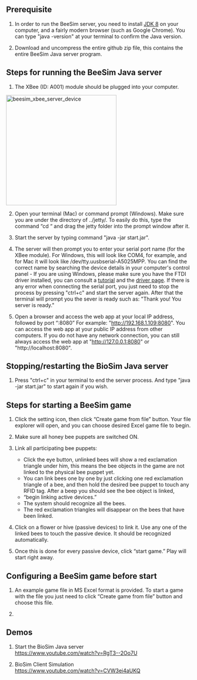 ## Prerequisite
1. In order to run the BeeSim server, you need to install [JDK 8](http://www.oracle.com/technetwork/java/javase/downloads/index.html) on your computer, and a fairly modern browser (such as Google Chrome). You can type "java -version" at your terminal to confirm the Java version.

2. Download and uncompress the entire github zip file, this contains the entire BeeSim Java server program.

## Steps for running the BeeSim Java server
1. The XBee (ID: A001) module should be plugged into your computer.

<img width="300" alt="beesim_xbee_server_device" src="https://user-images.githubusercontent.com/4184020/35123718-6bdf9b3a-fc71-11e7-83f4-7341f77f3ff3.png"/>

2. Open your terminal (Mac) or command prompt (Windows). Make sure you are under the directory of ../jetty/. To easily do this, type the command “cd “ and drag the jetty folder into the prompt window after it.

3. Start the server by typing command "java -jar start.jar".

4. The server will then prompt you to enter your serial port name (for the XBee module). For Windows, this will look like COM4, for example, and for Mac it will look like /dev/tty.uusbserial-A5025MPP. You can find the correct name by searching the device details in your computer's control panel - If you are using Windows, please make sure you have the FTDI driver installed, you can consult a [tutorial](https://learn.sparkfun.com/tutorials/how-to-install-ftdi-drivers/windows---quick-and-easy) and the [driver page](http://www.ftdichip.com/Drivers/VCP.htm). If there is any error when connecting the serial port, you just need to stop the process by pressing "ctrl+c" and start the server again. After that the terminal will prompt you the sever is ready such as: "Thank you! You server is ready."

5. Open a browser and access the web app at your local IP address, followed by port “:8080” For example: "http://192.168.1.109:8080". You can access the web app at your public IP address from other computers. If you do not have any network connection, you can still always access the web app at "http://127.0.0.1:8080" or "http://localhost:8080".

## Stopping/restarting the BioSim Java server
1. Press "ctrl+c" in your terminal to end the server process. And type "java -jar start.jar" to start again if you wish.

## Steps for starting a BeeSim game
1. Click the setting icon, then click “Create game from file” button. Your file explorer will open, and you can choose desired Excel game file to begin.

2. Make sure all honey bee puppets are switched ON.

3. Link all participating bee puppets:
   * Click the eye button, unlinked bees will show a red exclamation triangle under him, this means the bee objects in the game are not linked to the physical bee puppet yet.
   * You can link bees one by one by just clicking one red exclamation triangle of a bee, and then hold the desired bee puppet to touch any RFID tag. After a beep you should see the bee object is linked,
   * “begin linking active devices.”
   * The system should recognize all the bees.
   * The red exclamation triangles will disappear on the bees that have been linked.

4. Click on a flower or hive (passive devices) to link it. Use any one of the linked bees to touch the passive device. It should be recognized automatically.

5. Once this is done for every passive device, click “start game.” Play will start right away.

## Configuring a BeeSim game before start
1. An example game file in MS Excel format is provided. To start a game with the file you just need to click “Create game from file” button and choose this file.

2.

## Demos
1) Start the BioSim Java server<br/>
https://www.youtube.com/watch?v=RgT3--2Oo7U

2) BioSim Client Simulation<br/>
https://www.youtube.com/watch?v=CVW3ei4aUKQ
